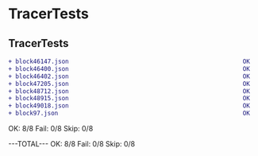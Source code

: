 TracerTests
===
## TracerTests
```diff
+ block46147.json                                                 OK
+ block46400.json                                                 OK
+ block46402.json                                                 OK
+ block47205.json                                                 OK
+ block48712.json                                                 OK
+ block48915.json                                                 OK
+ block49018.json                                                 OK
+ block97.json                                                    OK
```
OK: 8/8 Fail: 0/8 Skip: 0/8

---TOTAL---
OK: 8/8 Fail: 0/8 Skip: 0/8
